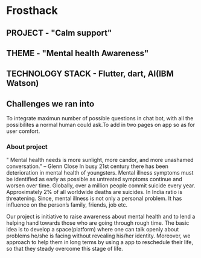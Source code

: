 # Frosthack

## PROJECT - "Calm support"

## THEME - "Mental health Awareness"

## TECHNOLOGY STACK - Flutter, dart, AI(IBM Watson)

## Challenges we ran into
To integrate maximun number of possible questions in chat bot, with all the possibilites a normal human could ask.To add in two pages on app so as for user comfort.


### About project
" Mental health needs is more sunlight, more candor, and more unashamed conversation.” – Glenn Close
In busy 21st century there has been deterioration in mental health of youngsters. 
Mental illness symptoms must be identified as early as possible as untreated symptoms continue and worsen over time.
Globally, over a million people commit suicide every year. Approximately 2% of all worldwide deaths are suicides. In India ratio is threatening. Since, mental illness is not only a personal problem. It has influence on the person’s family, friends, job etc.

Our project is initiative to raise awareness about mental health and to lend a helping hand towards those who are going through rough time. The basic idea is to develop a space(platform) where one can talk openly about problems he/she is facing without revealing his/her identity. Moreover, we approach to help them in long terms by using a app to reschedule their life, so that they steady overcome this stage of life.
